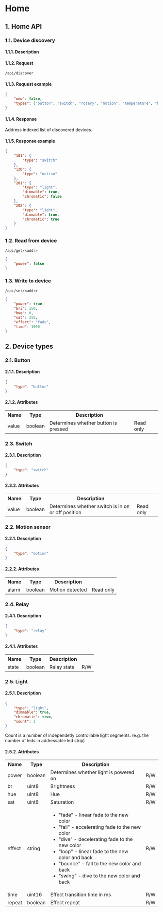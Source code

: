 Home
====

## 1. Home API

### 1.1. Device discovery

#### 1.1.1. Description

#### 1.1.2. Request
```
/api/discover
```

#### 1.1.3. Request example

```json
{
	"new": false,
	"types": ["button", "switch", "rotary", "motion", "temperature", "humidity", "light", "display"]
}
```

#### 1.1.4. Response

Address indexed list of discovered devices.

#### 1.1.5. Response example

```json
{
	"101": {
		"type": "switch"
	},
	"120": {
		"type": "motion"
	},
	"201": {
		"type": "light",
		"dimmable": true,
		"chromatic": false
	},
	"202": {
		"type": "light",
		"dimmable": true,
		"chromatic": true
	}
}
```

### 1.2. Read from device

```
/api/get/<addr>
```

```json
{
    "power": false
}
```

### 1.3. Write to device

```
/api/set/<addr>
```

```json
{
    "power": true,
    "bri": 150,
    "hue": 0,
    "sat": 255,
    "effect": "fade",
    "time": 1000
}
```

## 2. Device types

### 2.1. Button

#### 2.1.1. Description

```json
{
    "type": "button"
}
```

#### 2.1.2. Attributes

<table>
  <tr>
    <th>Name</th>
    <th>Type</th>
    <th>Description</th>
    <th></th>
  </tr>
  <tr>
    <td>value</td>
    <td>boolean</td>
    <td>Determines whether button is pressed</td>
    <td>Read only</td>
  </tr>
</table>

### 2.3. Switch

#### 2.3.1. Description

```json
{
    "type": "switch"
}
```

#### 2.3.2. Attributes

<table>
  <tr>
    <th>Name</th>
    <th>Type</th>
    <th>Description</th>
    <th></th>
  </tr>
  <tr>
    <td>value</td>
    <td>boolean</td>
    <td>Determines whether switch is in on or off position</td>
    <td>Read only</td>
  </tr>
</table>

### 2.2. Motion sensor

#### 2.2.1. Description

```json
{
    "type": "motion"
}
```

#### 2.2.2. Attributes

<table>
  <tr>
    <th>Name</th>
    <th>Type</th>
    <th>Description</th>
    <th></th>
  </tr>
  <tr>
    <td>alarm</td>
    <td>boolean</td>
    <td>Motion detected</td>
    <td>Read only</td>
  </tr>
</table>

### 2.4. Relay

#### 2.4.1. Description

```json
{
    "type": "relay"
}
```

#### 2.4.1. Attributes

<table>
  <tr>
    <th>Name</th>
    <th>Type</th>
    <th>Description</th>
    <th></th>
  </tr>
  <tr>
    <td>state</td>
    <td>boolean</td>
    <td>Relay state</td>
    <td>R/W</td>
  </tr>
</table>

### 2.5. Light

#### 2.5.1. Description

```json
{
    "type": "light",
    "dimmable": true,
    "chromatic": true,
    "count": 1
}
```

Count is a number of independetly controllable light segments. (e.g. the number of leds in addressable led strip)

#### 2.5.2. Attributes

<table>
  <tr>
    <th>Name</th>
    <th>Type</th>
    <th>Description</th>
    <th></th>
  </tr>
  <tr>
    <td>power</td>
    <td>boolean</td>
    <td>Determines whether light is powered on</td>
    <td>R/W</td>
  </tr>
  <tr>
    <td>br</td>
    <td>uint8</td>
    <td>Brightness</td>
    <td>R/W</td>
  </tr>
  <tr>
    <td>hue</td>
    <td>uint8</td>
    <td>Hue</td>
    <td>R/W</td>
  </tr>
  <tr>
    <td>sat</td>
    <td>uint8</td>
    <td>Saturation</td>
    <td>R/W</td>
  </tr>
  <tr>
    <td>effect</td>
    <td>string</td>
    <td>
    <ul>
        <li>"fade"   - linear fade to the new color</li>
        <li>"fall"   - accelerating fade to the new color</li>
        <li>"dive"   - decelerating fade to the new color</li>
        <li>"loop"   - linear fade to the new color and back</li>
        <li>"bounce" - fall to the new color and back</li>
        <li>"swing"  - dive to the new color and back</li>
      </ul>
    </td>
    <td>R/W</td>
  </tr>
  <tr>
    <td>time</td>
    <td>uint16</td>
    <td>Effect transition time in ms</td>
    <td>R/W</td>
  </tr>
  <tr>
    <td>repeat</td>
    <td>boolean</td>
    <td>Effect repeat</td>
    <td>R/W</td>
  </tr>
</table>

